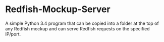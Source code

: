 # Redfish-Mockup-Server
A simple Python 3.4 program that can be copied into a folder at the top of any Redfish mockup and can serve Redfish requests on the specified IP/port.
